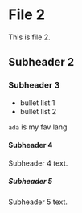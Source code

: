 # File 2

This is file 2.

## Subheader 2

### Subheader 3

* bullet list 1
* bullet list 2

`ada` is my fav lang

#### Subheader 4

Subheader 4 text.

##### Subheader 5

Subheader 5 text.